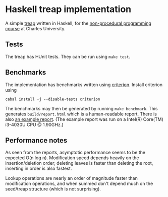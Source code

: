 # Haskell treap implementation
A simple [treap](https://en.wikipedia.org/wiki/Treap) written in Haskell, for the [non-procedural programming course](https://is.cuni.cz/studium/predmety/index.php?do=predmet&kod=NPRG005&skr=2017&fak=11320) at Charles University.

## Tests
The treap has HUnit tests. They can be run using `make test`.

## Benchmarks
The implementation has benchmarks written using [criterion](http://www.serpentine.com/criterion/). Install criterion using
```
cabal install -j --disable-tests criterion
```
The benchmarks may then be generated by running `make benchmark`. This generates `build/report.html` which is a human-readable report. There is also [an example report](./report_example.html). (The example report was run on a Intel(R) Core(TM) i3-4030U CPU @ 1.90GHz.)

## Performance notes
As seen from the reports, asymptotic performance seems to be the expected O(n log n). Modification speed depends heavily on the insertion/deletion order; deleting leaves is faster than deleting the root, inserting in order is also fastest.

Lookup operations are nearly an order of magnitude faster than modification operations, and when summed don't depend much on the seed/treap structure (which is not surprising).
